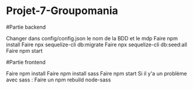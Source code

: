 # Projet-7-Groupomania

#Partie backend

Changer dans config/config.json le nom de la BDD et le mdp
Faire npm install
Faire npx sequelize-cli db:migrate
Faire npx sequelize-cli db:seed:all
Faire npm start

#Partie frontend

Faire npm install
Faire npm install sass
Faire npm start
Si il y'a un problème avec sass : Faire un npm rebuild node-sass
